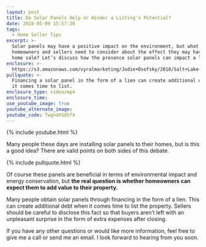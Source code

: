 ```yaml
---
layout: post
title: Do Solar Panels Help or Hinder a Listing's Potential?
date: 2018-05-09 15:57:39
tags:
  - Home Seller Tips
excerpt: >-
  Solar panels may have a positive impact on the environment, but what do
  homeowners and sellers need to consider about the effect they may have on a
  home sale? Let’s discuss how the presence solar panels can impact a listing.
enclosure: >-
  https://s3.amazonaws.com/vyralmarketing/Jodie+Osofsky/2018/Salt+Lake+City+Area+Real+Estate-+Solar+Panels.mp4
pullquote: >-
  Financing a solar panel in the form of a lien can create additional debt when
  it comes time to list.
enclosure_type: video/mp4
enclosure_time:
use_youtube_image: true
youtube_alternate_image:
youtube_code: TwgnoFGd5f4
---
```


{% include youtube.html %}

Many people these days are installing solar panels to their homes, but is this a good idea? There are valid points on both sides of this debate.

{% include pullquote.html %}

Of course these panels are beneficial in terms of environmental impact and energy conservation, but **the real question is whether homeowners can expect them to add value to their property.&nbsp;**

Many people obtain solar panels through financing in the form of a lien. This can create additional debt when it comes time to list the property. Sellers should be careful to disclose this fact so that buyers aren’t left with an unpleasant surprise in the form of extra expenses after closing.&nbsp;

If you have any other questions or would like more information, feel free to give me a call or send me an email. I look forward to hearing from you soon.